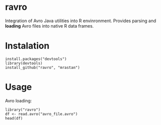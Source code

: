 ravro
=====

Integration of Avro Java utilities into R envinronment. Provides parsing and **loading** Avro files into native R data frames.

# Instalation 
````
install.packages("devtools")
library(devtools)
install_github("ravro", "mrastan")
````

# Usage
Avro loading:
````
library("ravro")
df <- read.avro("avro_file.avro")
head(df)
````


